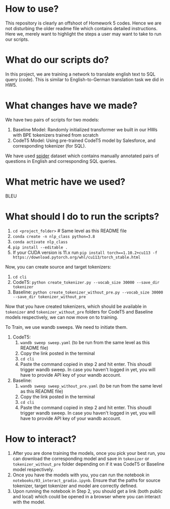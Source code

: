 # How to use? 
This repository is clearly an offshoot of Homework 5 codes. Hence we are not disturbing the older readme file which contains detailed instructions. Here we, merely want to highlight the steps a user may want to take to run our scripts. 

# What do our scripts do?
In this project, we are training a network to translate english text to SQL query (code). This is similar to English-to-German translation task we did in HW5. 

# What changes have we made? 
We have two pairs of scripts for two models:

1. Baseline Model: Randomly initialized transformer we built in our HWs with BPE tokenizers trained from scratch
2. CodeT5 Model: Using pre-trained CodeT5 model by Salesforce, and corresponding tokenizer (for SQL). 

We have used [spider](https://yale-lily.github.io/spider) dataset which contains manually annotated pairs of questions in English and corresponding SQL queries. 


# What metric have we used? 
BLEU

# What should I do to run the scripts? 

1. `cd <project_folder>` # Same level as this README file
2. `conda create -n nlp_class python=3.8` 
3. `conda activate nlp_class`
4. `pip install --editable .`
5. If your CUDA version is 11.x run `pip install torch==1.10.2+cu113 -f https://download.pytorch.org/whl/cu113/torch_stable.html`

Now, you can create source and target tokenizers:
1. `cd cli`
2. CodeT5: `python create_tokenizer.py --vocab_size 30000 --save_dir tokenizer`
3. Baseline: `python create_tokenizer_without_pre.py --vocab_size 30000 --save_dir tokenizer_without_pre`

Now that you have created tokenizers, which should be available in `tokenizer` and `tokenizer_without_pre` folders for CodeT5 and Baseline models respectively, we can now move on to training. 

To Train, we use wandb sweeps. We need to initiate them. 
1. CodeT5: 
   1. `wandb sweep sweep.yaml` (to be run from the same level as this README file)
   2. Copy the link posted in the terminal 
   3. `cd cli`
   4. Paste the command copied in step 2 and hit enter. This shoudl trigger wandb sweep. In case you haven't logged in yet, you will have to provide API key of your wandb account. 
2. Baseline:
   1. `wandb sweep sweep_without_pre.yaml` (to be run from the same level as this README file)
   2. Copy the link posted in the terminal 
   3. `cd cli`
   4. Paste the command copied in step 2 and hit enter. This shoudl trigger wandb sweep. In case you haven't logged in yet, you will have to provide API key of your wandb account. 


# How to interact? 
1. After you are done training the models, once you pick your best run, you can download the corresponding model and save in `tokenizer` or `tokenizer_without_pre` folder depending on if it was CodeT5 or Baseline model respectively. 
2. Once you have the models with you, you can run the notebook in `notebooks/03_interact_gradio.ipynb`. Ensure that the paths for source tokenizer, target tokenizer and model are correctly defined. 
3. Upon running the notebook in Step 2, you should get a link (both public and local) which could be opened in a browser where you can interact with the model. 